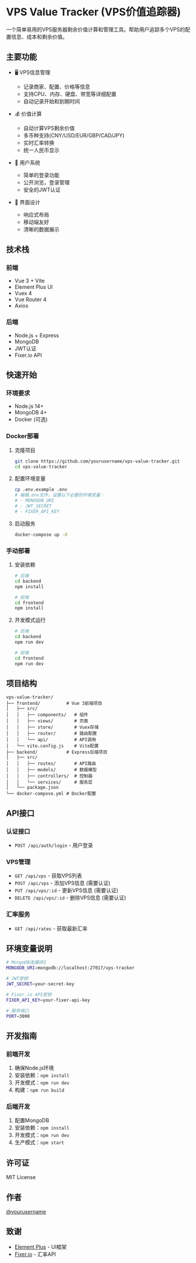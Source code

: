 # VPS Value Tracker (VPS价值追踪器)

一个简单易用的VPS服务器剩余价值计算和管理工具。帮助用户追踪多个VPS的配置信息、成本和剩余价值。

## 主要功能

- 🖥️ VPS信息管理
  - 记录商家、配置、价格等信息
  - 支持CPU、内存、硬盘、带宽等详细配置
  - 自动记录开始和到期时间

- 💰 价值计算
  - 自动计算VPS剩余价值
  - 多币种支持(CNY/USD/EUR/GBP/CAD/JPY)
  - 实时汇率转换
  - 统一人民币显示

- 👥 用户系统
  - 简单的登录功能
  - 公开浏览，登录管理
  - 安全的JWT认证

- 📱 界面设计
  - 响应式布局
  - 移动端友好
  - 清晰的数据展示

## 技术栈

### 前端
- Vue 3 + Vite
- Element Plus UI
- Vuex 4
- Vue Router 4
- Axios

### 后端
- Node.js + Express
- MongoDB
- JWT认证
- Fixer.io API

## 快速开始

### 环境要求
- Node.js 14+
- MongoDB 4+
- Docker (可选)

### Docker部署

1. 克隆项目

    ```bash
    git clone https://github.com/yourusername/vps-value-tracker.git
    cd vps-value-tracker
    ```

2. 配置环境变量

    ```bash
    cp .env.example .env
    # 编辑.env文件，设置以下必要的环境变量：
    # - MONGODB_URI
    # - JWT_SECRET
    # - FIXER_API_KEY
    ```

3. 启动服务

    ```bash
    docker-compose up -d
    ```

### 手动部署

1. 安装依赖

    ```bash
    # 后端
    cd backend
    npm install

    # 前端
    cd frontend
    npm install
    ```

2. 开发模式运行

    ```bash
    # 后端
    cd backend
    npm run dev

    # 前端
    cd frontend
    npm run dev
    ```

## 项目结构

```
vps-value-tracker/
├── frontend/          # Vue 3前端项目
│   ├── src/
│   │   ├── components/   # 组件
│   │   ├── views/        # 页面
│   │   ├── store/        # Vuex存储
│   │   ├── router/       # 路由配置
│   │   └── api/          # API调用
│   └── vite.config.js    # Vite配置
├── backend/           # Express后端项目
│   ├── src/
│   │   ├── routes/       # API路由
│   │   ├── models/       # 数据模型
│   │   ├── controllers/  # 控制器
│   │   └── services/     # 服务层
│   └── package.json
└── docker-compose.yml # Docker配置
```

## API接口

### 认证接口
- `POST /api/auth/login` - 用户登录

### VPS管理
- `GET /api/vps` - 获取VPS列表
- `POST /api/vps` - 添加VPS信息 (需要认证)
- `PUT /api/vps/:id` - 更新VPS信息 (需要认证)
- `DELETE /api/vps/:id` - 删除VPS信息 (需要认证)

### 汇率服务
- `GET /api/rates` - 获取最新汇率

## 环境变量说明

```bash
# MongoDB连接URI
MONGODB_URI=mongodb://localhost:27017/vps-tracker

# JWT密钥
JWT_SECRET=your-secret-key

# Fixer.io API密钥
FIXER_API_KEY=your-fixer-api-key

# 服务端口
PORT=3000
```

## 开发指南

### 前端开发
1. 确保Node.js环境
2. 安装依赖：`npm install`
3. 开发模式：`npm run dev`
4. 构建：`npm run build`

### 后端开发
1. 配置MongoDB
2. 安装依赖：`npm install`
3. 开发模式：`npm run dev`
4. 生产模式：`npm start`

## 许可证

MIT License

## 作者

[@yourusername](https://github.com/yourusername)

## 致谢

- [Element Plus](https://element-plus.org/) - UI框架
- [Fixer.io](https://fixer.io/) - 汇率API
